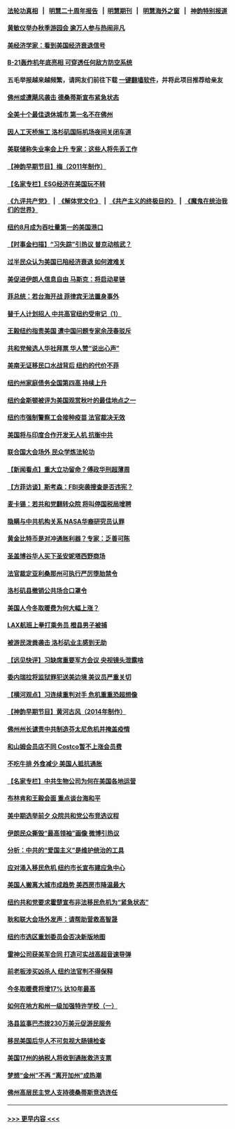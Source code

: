 #### [法轮功真相](https://github.com/gfw-breaker/truth/blob/master/README.md?t=0) &nbsp;&nbsp;|&nbsp;&nbsp; [明慧二十周年报告](https://github.com/gfw-breaker/mh-reports/blob/master/README.md?t=0) &nbsp;&nbsp;|&nbsp;&nbsp;[明慧期刊](https://github.com/gfw-breaker/mh-qikan) &nbsp;&nbsp;|&nbsp;&nbsp; [明慧海外之窗](https://github.com/gfw-breaker/mh-news/blob/master/README.md?t=0) &nbsp;&nbsp;|&nbsp;&nbsp; [神韵特别报道](https://github.com/gfw-breaker/mh-news/blob/master/shenyun.md?t=0)
#### [黄敏仪举办秋季游园会 逾万人参与热闹非凡](../pages/nsc412/n13832291.md?t=09251650) 
#### [美经济学家：看到美国经济衰退信号](../pages/nsc412/n13832272.md?t=09251650) 
#### [B-21轰炸机年底亮相 可穿透任何敌方防空系统](../pages/nsc412/n13830029.md?t=09251650) 
#### 五毛举报越来越频繁，请网友们前往下载 [一键翻墙软件](https://github.com/gfw-breaker/ssr-accounts)，并将此项目推荐给亲友
#### [佛州或遭飓风袭击 德桑蒂斯宣布紧急状态](../pages/nsc412/n13832237.md?t=09251650) 
#### [全美十个最佳退休城市 第一名不在佛州](../pages/nsc412/n13832070.md?t=09251650) 
#### [因人工天桥施工 洛杉矶国际机场夜间关闭车道](../pages/nsc412/n13831678.md?t=09251650) 
#### [美联储称失业率会上升 专家：这些人将先丢工作](../pages/nsc412/n13832172.md?t=09251650) 
#### [【神韵早期节目】梅（2011年制作）](../pages/nsc412/n13832138.md?t=09251650) 
#### [【名家专栏】ESG经济在美国玩不转](../pages/nsc412/n13831989.md?t=09251650) 
#### [《九评共产党》](https://github.com/begood0513/9ping.md/blob/master/README.md) &nbsp;|&nbsp; [《解体党文化》](../../../../jtdwh.md/blob/master/README.md)  &nbsp;|&nbsp; [《共产主义的终极目的》](../../../../gczydzjmd.md/blob/master/README.md) &nbsp;|&nbsp; [《魔鬼在统治我们的世界》](../../../../mgztzwmdsj.md/blob/master/README.md) 
#### [纽约8月成为吞吐量第一的美国港口](../pages/nsc412/n13832037.md?t=09251650) 
#### [【时事金扫描】“习失踪”引热议 普京动核武？](../pages/nsc412/n13832116.md?t=09251650) 
#### [过半民众认为美国已陷经济衰退 如何渡难关](../pages/nsc412/n13832147.md?t=09251650) 
#### [美促进伊朗人信息自由 马斯克：将启动星链](../pages/nsc412/n13832084.md?t=09251650) 
#### [菲总统：若台海开战 菲律宾无法置身事外](../pages/nsc412/n13832077.md?t=09251650) 
#### [替千人计划招人 中共高官纽约受审记（1）](../pages/nsc412/n13831743.md?t=09251650) 
#### [王毅纽约指责美国 遭中国问题专家余茂春驳斥](../pages/nsc412/n13831846.md?t=09251650) 
#### [共和党候选人华社拜票 华人赞“说出心声”](../pages/nsc412/n13831735.md?t=09251650) 
#### [美南无证移民口水战背后 纽约的代价不菲](../pages/nsc412/n13831699.md?t=09251650) 
#### [纽约州家庭债务全国第四高 持续上升](../pages/nsc412/n13831704.md?t=09251650) 
#### [纽约金斯顿被评为美国观赏秋叶的最佳地点之一](../pages/nsc412/n13831731.md?t=09251650) 
#### [纽约市强制警察工会接种疫苗 法官裁决无效](../pages/nsc412/n13831719.md?t=09251650) 
#### [美国将与印度合作开发无人机 抗衡中共](../pages/nsc412/n13831718.md?t=09251650) 
#### [联合国大会场外 民众学炼法轮功](../pages/nsc412/n13831710.md?t=09251650) 
#### [【新闻看点】重大立功留命？傅政华刑超薄周](../pages/nsc412/n13831596.md?t=09251650) 
#### [【方菲访谈】斯考森：FBI突袭搜查是否违宪？](../pages/nsc412/n13831605.md?t=09251650) 
#### [麦卡锡：若共和党翻转众院 将叫停国税局增聘](../pages/nsc412/n13831646.md?t=09251650) 
#### [隐瞒与中共机构关系 NASA华裔研究员认罪](../pages/nsc412/n13831664.md?t=09251650) 
#### [黄金比特币是对冲通胀利器？专家：乏善可陈](../pages/nsc412/n13831604.md?t=09251650) 
#### [圣盖博谷华人买下圣安妮塔西野商场](../pages/nsc412/n13831665.md?t=09251650) 
#### [法官裁定亚利桑那州可执行严厉堕胎禁令](../pages/nsc412/n13831536.md?t=09251650) 
#### [洛杉矶县撤销公共场合口罩令](../pages/nsc412/n13831649.md?t=09251650) 
#### [美国人今冬取暖费为何大幅上涨？](../pages/nsc412/n13831603.md?t=09251650) 
#### [LAX航班上拳打乘务员 橙县男子被捕](../pages/nsc412/n13831640.md?t=09251650) 
#### [被游民泼粪袭击 洛杉矶业主感到无助](../pages/nsc412/n13831629.md?t=09251650) 
#### [【远见快评】习缺席重要军方会议 央视镜头泄露啥](../pages/nsc412/n13831601.md?t=09251650) 
#### [委内瑞拉将监狱罪犯送美边境 美议员严重关切](../pages/nsc412/n13831602.md?t=09251650) 
#### [【横河观点】习连续重判对手 危机重重恐超想像](../pages/nsc412/n13831586.md?t=09251650) 
#### [【神韵早期节目】黄河古风（2014年制作）](../pages/nsc412/n13831433.md?t=09251650) 
#### [佛州州长谴责中共制造芬太尼危机并掩盖疫情](../pages/nsc412/n13831491.md?t=09251650) 
#### [和山姆会员店不同 Costco暂不上涨会员费](../pages/nsc412/n13831474.md?t=09251650) 
#### [不吃牛排 外食减少 美国人抵抗通胀](../pages/nsc412/n13831488.md?t=09251650) 
#### [【名家专栏】中共生物公司为何在美国各地运营](../pages/nsc412/n13831288.md?t=09251650) 
#### [布林肯和王毅会面 重点谈台海和平](../pages/nsc412/n13831438.md?t=09251650) 
#### [美中期选举前夕 众院共和党公布竞选议程](../pages/nsc412/n13831469.md?t=09251650) 
#### [伊朗民众撕毁“最高领袖”画像 微博引热议](../pages/nsc412/n13831443.md?t=09251650) 
#### [分析：中共的“爱国主义”是维护统治的工具](../pages/nsc412/n13831421.md?t=09251650) 
#### [应对涌入移民危机 纽约市长宣布建应急中心](../pages/nsc412/n13831018.md?t=09251650) 
#### [美国人搬离大城市成趋势 美西房市降温最大](../pages/nsc412/n13831038.md?t=09251650) 
#### [纽约共和党要求霍楚宣布非法移民危机为“紧急状态”](../pages/nsc412/n13831013.md?t=09251650) 
#### [耿和联大会场外发声：请帮助营救高智晟](../pages/nsc412/n13831015.md?t=09251650) 
#### [纽约市选区重划委员会否决新版地图](../pages/nsc412/n13831030.md?t=09251650) 
#### [雷神公司获美军合同 打造可实战高超音速导弹](../pages/nsc412/n13830998.md?t=09251650) 
#### [前老板涉买凶杀人 纽约法官判不得保释](../pages/nsc412/n13831010.md?t=09251650) 
#### [今冬取暖费将增17% 达10年最高](../pages/nsc412/n13830993.md?t=09251650) 
#### [如何在地方和州一级加强特许学校（一）](../pages/nsc412/n13831057.md?t=09251650) 
#### [洛县监事巴杰拨230万美元促游民服务](../pages/nsc412/n13831039.md?t=09251650) 
#### [移民美国后华人不可忽视大肠镜检查](../pages/nsc412/n13830984.md?t=09251650) 
#### [美国17州的纳税人将收到通胀救济支票](../pages/nsc412/n13830953.md?t=09251650) 
#### [梦想“金州”不再 “离开加州”成热潮](../pages/nsc412/n13830899.md?t=09251650) 
#### [佛州高层民主党人支持德桑蒂斯竞选连任](../pages/nsc412/n13830869.md?t=09251650) 

----
#### [ >>> 更早内容 <<< ](../indexes/nsc412-earlier.md)
